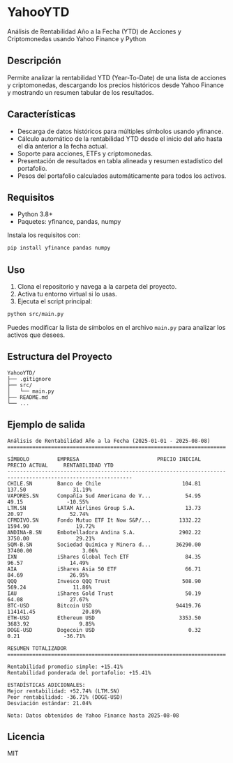 # YahooYTD

Análisis de Rentabilidad Año a la Fecha (YTD) de Acciones y Criptomonedas usando Yahoo Finance y Python

## Descripción
Permite analizar la rentabilidad YTD (Year-To-Date) de una lista de acciones y criptomonedas, descargando los precios históricos desde Yahoo Finance y mostrando un resumen tabular de los resultados.

## Características
- Descarga de datos históricos para múltiples símbolos usando yfinance.
- Cálculo automático de la rentabilidad YTD desde el inicio del año hasta el día anterior a la fecha actual.
- Soporte para acciones, ETFs y criptomonedas.
- Presentación de resultados en tabla alineada y resumen estadístico del portafolio.
- Pesos del portafolio calculados automáticamente para todos los activos.

## Requisitos
- Python 3.8+
- Paquetes: yfinance, pandas, numpy

Instala los requisitos con:
```bash
pip install yfinance pandas numpy
```

## Uso
1. Clona el repositorio y navega a la carpeta del proyecto.
2. Activa tu entorno virtual si lo usas.
3. Ejecuta el script principal:
```bash
python src/main.py
```

Puedes modificar la lista de símbolos en el archivo `main.py` para analizar los activos que desees.

## Estructura del Proyecto
```
YahooYTD/
├── .gitignore
├── src/
│   └── main.py
├── README.md
└── ...
```

## Ejemplo de salida
```
Análisis de Rentabilidad Año a la Fecha (2025-01-01 - 2025-08-08) 
======================================================================

SÍMBOLO         EMPRESA                         PRECIO INICIAL   PRECIO ACTUAL     RENTABILIDAD YTD
--------------------------------------------------------------------------------------------------------------
CHILE.SN        Banco de Chile                          104.81          137.50               31.19%
VAPORES.SN      Compañía Sud Americana de V...           54.95           49.15              -10.55%
LTM.SN          LATAM Airlines Group S.A.                13.73           20.97               52.74%
CFMDIVO.SN      Fondo Mutuo ETF It Now S&P/...         1332.22         1594.90               19.72%
ANDINA-B.SN     Embotelladora Andina S.A.              2902.22         3750.00               29.21%
SQM-B.SN        Sociedad Química y Minera d...        36290.00        37400.00                3.06%
IXN             iShares Global Tech ETF                  84.35           96.57               14.49%
AIA             iShares Asia 50 ETF                      66.71           84.69               26.95%
QQQ             Invesco QQQ Trust                       508.90          569.24               11.86%
IAU             iShares Gold Trust                       50.19           64.08               27.67%
BTC-USD         Bitcoin USD                           94419.76       114141.45               20.89%
ETH-USD         Ethereum USD                           3353.50         3683.92                9.85%
DOGE-USD        Dogecoin USD                              0.32            0.21              -36.71%

RESUMEN TOTALIZADOR
======================================================================

Rentabilidad promedio simple: +15.41%
Rentabilidad ponderada del portafolio: +15.41%

ESTADÍSTICAS ADICIONALES:
Mejor rentabilidad: +52.74% (LTM.SN)
Peor rentabilidad: -36.71% (DOGE-USD)
Desviación estándar: 21.04%

Nota: Datos obtenidos de Yahoo Finance hasta 2025-08-08
```

## Licencia
MIT